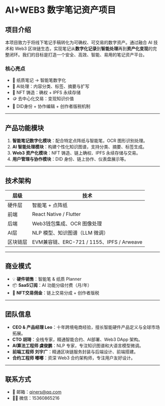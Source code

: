 # AI+WEB3 数字笔记资产项目

## 项目介绍

本项目致力于将线下笔记手稿转化为可确权、可交易的数字资产。通过融合 AI 技术和 Web3 区块链生态，实现笔记从**数字化记录**到**智能处理**再到**资产化变现**的完整闭环。我们的目标是打造一个安全、高效、智能、易用的笔记资产平台。

### 核心亮点

- 📱 纸质笔记 → 智能笔数字化
- 🤖 AI处理：内容分类、标签、摘要与扩写
- 🔗 NFT 铸造：确权 + IPFS 永续存储
- 🪙 去中心化交易：变现知识价值
- 👥 DID身份 + 协作编辑 + 创作者版税机制

---

## 产品功能模块

1. **智能笔记数字化模块**：配合特定点阵纸与智能笔，OCR 图形识别处理。
2. **AI 智能处理模块**：构建个性化知识图谱，支持分类、摘要、标签生成。
3. **Web3 资产化模块**：NFT 铸造、链上确权、IPFS 永续存储与交易。
4. **用户管理与协作模块**：DID 身份、链上协作、仪表盘展示等。

---

## 技术架构

| 层级 | 技术 |
|------|------|
| 硬件层 | 智能笔 + 点阵纸 |
| 前端 | React Native / Flutter |
| 后端 | Web3钱包集成、OCR 图像处理 |
| AI层 | NLP 模型、知识图谱（LLM 微调） |
| 区块链层 | EVM兼容链、ERC-721 / 1155、IPFS / Arweave |

---

## 商业模式

- 💡 **硬件销售**：智能笔 & 纸质 Planner
- 📦 **SaaS订阅**：AI 功能分级付费（月/年）
- 🔄 **NFT交易佣金**：链上交易分成 + 创作者版税

---

## 团队信息

- **CEO & 产品经理 Leo**：十年跨境电商经验，擅长智能硬件产品定义与全球市场拓展。
- **CTO 胡琦**：全栈专家，精通智能合约、AI部署、Web3 DApp 架构。
- **AI算法工程师 虞俊鹏**：NLP 专家，专注知识图谱和大语言模型微调。
- **前端工程师 刘宇广**：精通区块链服务封装与后端设计、前端搭建。
- **合约工程师 嘟嘟**：资深 Web3 合约架构师，专注用户友好设计。

---

## 联系方式

- 📧 邮箱：qiners@qq.com
- 🧑‍💻 微信：15360865216
